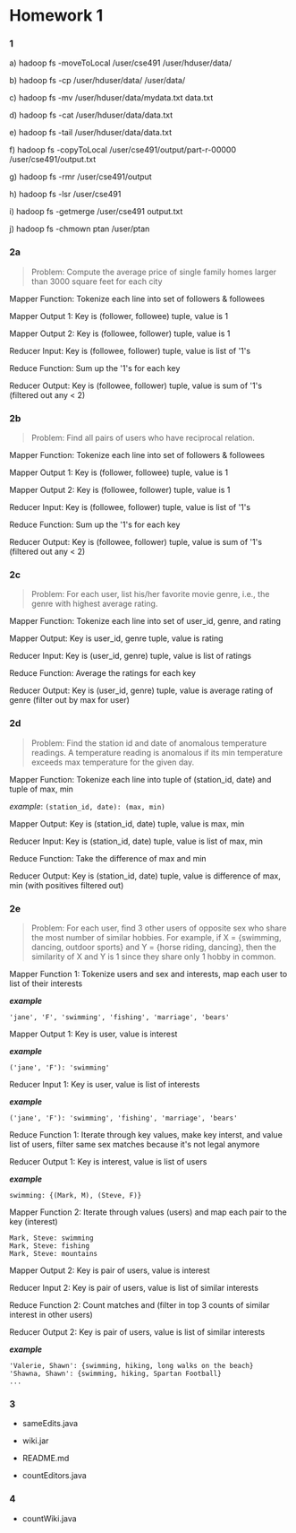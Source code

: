# Homework 1


### 1

a) hadoop fs -moveToLocal /user/cse491 /user/hduser/data/

b) hadoop fs -cp /user/hduser/data/ /user/data/

c) hadoop fs -mv /user/hduser/data/mydata.txt data.txt

d) hadoop fs -cat /user/hduser/data/data.txt

e) hadoop fs -tail /user/hduser/data/data.txt

f) hadoop fs -copyToLocal /user/cse491/output/part-r-00000 /user/cse491/output.txt

g) hadoop fs -rmr /user/cse491/output

h) hadoop fs -lsr /user/cse491

i) hadoop fs -getmerge /user/cse491 output.txt

j) hadoop fs -chmown ptan /user/ptan


### 2a

> Problem: Compute the average price of single family homes larger than 3000 square feet for each city

Mapper Function: Tokenize each line into set of followers & followees

Mapper Output 1: Key is (follower, followee) tuple, value is 1

Mapper Output 2: Key is (followee, follower) tuple, value is 1

Reducer Input: Key is (followee, follower) tuple, value is list of '1's

Reduce Function: Sum up the '1's for each key

Reducer Output: Key is (followee, follower) tuple, value is sum of '1's (filtered out any < 2)


### 2b

> Problem: Find all pairs of users who have reciprocal relation. 

Mapper Function: Tokenize each line into set of followers & followees

Mapper Output 1: Key is (follower, followee) tuple, value is 1

Mapper Output 2: Key is (followee, follower) tuple, value is 1

Reducer Input: Key is (followee, follower) tuple, value is list of '1's

Reduce Function: Sum up the '1's for each key

Reducer Output: Key is (followee, follower) tuple, value is sum of '1's (filtered out any < 2)


### 2c

> Problem: For each user, list his/her favorite movie genre, i.e., the genre with highest average rating.

Mapper Function: Tokenize each line into set of user_id, genre, and rating

Mapper Output: Key is user_id, genre tuple, value is rating

Reducer Input: Key is (user_id, genre) tuple, value is list of ratings

Reduce Function: Average the ratings for each key

Reducer Output: Key is (user_id, genre) tuple, value is average rating of genre (filter out by max for user)

### 2d

> Problem: Find the station id and date of anomalous temperature readings. A temperature reading is anomalous if its min temperature exceeds max temperature for the given day.

Mapper Function: Tokenize each line into tuple of (station_id, date) and tuple of max, min

*example*: `(station_id, date): (max, min)`

Mapper Output: Key is (station_id, date) tuple, value is max, min

Reducer Input: Key is (station_id, date) tuple, value is list of max, min

Reduce Function: Take the difference of max and min

Reducer Output: Key is (station_id, date) tuple, value is difference of max, min (with positives filtered out)

### 2e

> Problem: For each user, find 3 other users of opposite sex who share
the most number of similar hobbies. For example, if X = {swimming,
dancing, outdoor sports} and Y = {horse riding, dancing}, then the
similarity of X and Y is 1 since they share only 1 hobby in common.

Mapper Function 1: Tokenize users and sex and interests, map each user to list of their interests

***example***
```
'jane', 'F', 'swimming', 'fishing', 'marriage', 'bears'
```


Mapper Output 1: Key is user, value is interest

***example***
```
('jane', 'F'): 'swimming'
```

Reducer Input 1: Key is user, value is list of interests

***example***
```
('jane', 'F'): 'swimming', 'fishing', 'marriage', 'bears'
```

Reduce Function 1: Iterate through key values, make key interst, and value list of users, filter same sex matches because it's not legal anymore

Reducer Output 1: Key is interest, value is list of users

***example***
```
swimming: {(Mark, M), (Steve, F)}
```

Mapper Function 2: Iterate through values (users) and map each pair to the key (interest)

```
Mark, Steve: swimming
Mark, Steve: fishing
Mark, Steve: mountains
```

Mapper Output 2: Key is pair of users, value is interest

Reducer Input 2: Key is pair of users, value is list of similar interests

Reduce Function 2: Count matches and (filter in top 3 counts of similar interest in other users)

Reducer Output 2: Key is pair of users, value is list of similar interests

***example***
```
'Valerie, Shawn': {swimming, hiking, long walks on the beach}
'Shawna, Shawn': {swimming, hiking, Spartan Football}
...
```


### 3

* sameEdits.java

* wiki.jar

* README.md

* countEditors.java


### 4

* countWiki.java
